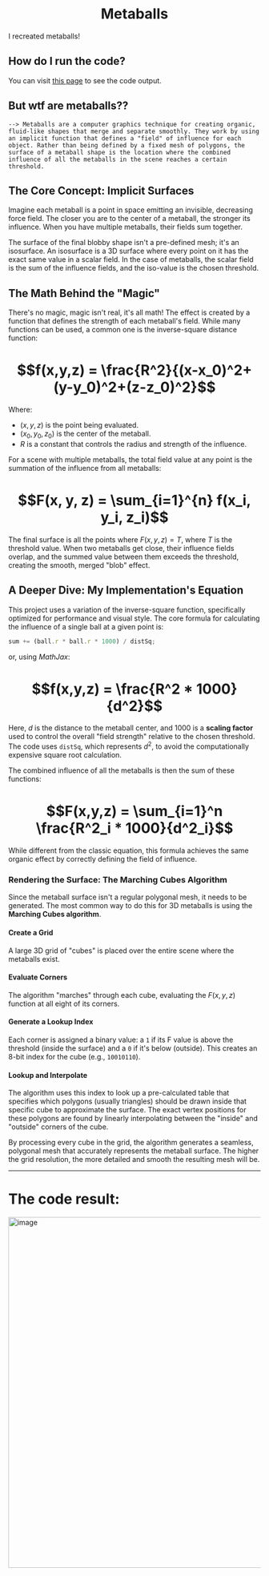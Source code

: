 # <center>Metaballs</center>
I recreated metaballs!

## How do I run the code?
You can visit [this page](https://gopherparrot.github.io/Metaballs/) to see the code output.

## But wtf are metaballs??
`--> Metaballs are a computer graphics technique for creating organic, fluid-like shapes that merge and separate smoothly. They work by using an implicit function that defines a "field" of influence for each object. Rather than being defined by a fixed mesh of polygons, the surface of a metaball shape is the location where the combined influence of all the metaballs in the scene reaches a certain threshold.`

## The Core Concept: Implicit Surfaces
Imagine each metaball is a point in space emitting an invisible, decreasing force field. The closer you are to the center of a metaball, the stronger its influence. When you have multiple metaballs, their fields sum together.

The surface of the final blobby shape isn't a pre-defined mesh; it's an isosurface. An isosurface is a 3D surface where every point on it has the exact same value in a scalar field. In the case of metaballs, the scalar field is the sum of the influence fields, and the iso-value is the chosen threshold.

## The Math Behind the "Magic"
There's no magic, magic isn't real, it's all math! The effect is created by a function that defines the strength of each metaball's field. While many functions can be used, a common one is the inverse-square distance function:
# $$f(x,y,z) = \frac{R^2}{(x-x_0)^2+(y-y_0)^2+(z-z_0)^2}$$
Where:
 - $(x,y,z)$ is the point being evaluated.
 - $(x_0,y_0,z_0)$ is the center of the metaball.
 - $R$ is a constant that controls the radius and strength of the influence.

For a scene with multiple metaballs, the total field value at any point is the summation of the influence from all metaballs:
# $$F(x, y, z) = \sum_{i=1}^{n} f(x_i, y_i, z_i)$$

The final surface is all the points where $F(x,y,z)=T$, where $T$ is the threshold value. When two metaballs get close, their influence fields overlap, and the summed value between them exceeds the threshold, creating the smooth, merged "blob" effect.

## A Deeper Dive: My Implementation's Equation
This project uses a variation of the inverse-square function, specifically optimized for performance and visual style. The core formula for calculating the influence of a single ball at a given point is:

```javascript
sum += (ball.r * ball.r * 1000) / distSq;
```

or, using $MathJax$:
# $$f(x,y,z) = \frac{R^2 * 1000}{d^2}$$

Here, $d$ is the distance to the metaball center, and $1000$ is a **scaling factor** used to control the overall "field strength" relative to the chosen threshold. The code uses `distSq`, which represents $d^2$, to avoid the computationally expensive square root calculation.

The combined influence of all the metaballs is then the sum of these functions:

# $$F(x,y,z) = \sum_{i=1}^n \frac{R^2_i * 1000}{d^2_i}$$

While different from the classic equation, this formula achieves the same organic effect by correctly defining the field of influence.

### Rendering the Surface: The Marching Cubes Algorithm
Since the metaball surface isn't a regular polygonal mesh, it needs to be generated. The most common way to do this for 3D metaballs is using the **Marching Cubes algorithm**.

#### Create a Grid
A large 3D grid of "cubes" is placed over the entire scene where the metaballs exist.

#### Evaluate Corners
The algorithm "marches" through each cube, evaluating the $F(x, y, z)$ function at all eight of its corners.

#### Generate a Lookup Index
Each corner is assigned a binary value: a `1` if its F value is above the threshold (inside the surface) and a `0` if it's below (outside). This creates an 8-bit index for the cube (e.g., `10010110`).

#### Lookup and Interpolate
The algorithm uses this index to look up a pre-calculated table that specifies which polygons (usually triangles) should be drawn inside that specific cube to approximate the surface. The exact vertex positions for these polygons are found by linearly interpolating between the "inside" and "outside" corners of the cube.

By processing every cube in the grid, the algorithm generates a seamless, polygonal mesh that accurately represents the metaball surface. The higher the grid resolution, the more detailed and smooth the resulting mesh will 
be.

<hr>

# The code result:
<img width="1367" height="701" alt="image" src="https://github.com/user-attachments/assets/e317ad45-7db3-4961-9276-4839783dd5cd" />
